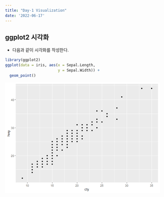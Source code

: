 ```yaml
---
title: "Day-1 Visualization"
date: '2022-06-17'
---
```



## ggplot2 시각화
- 다음과 같이 시각화를 작성한다. 


```r
library(ggplot2)
ggplot(data = iris, aes(x = Sepal.Length, 
                        y = Sepal.Width)) + 
  geom_point()
```

![](/images/rmd_0620/unnamed-chunk-2-1.png)<!-- -->
